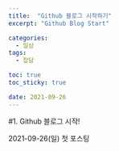 ```yaml
---
title:  "Github 블로그 시작하기"
excerpt: "Github Blog Start"

categories:
  - 일상
tags:
  - 잡담

toc: true
toc_sticky: true

date: 2021-09-26
---
```


#1. Github 블로그 시작!

2021-09-26(일) 첫 포스팅
